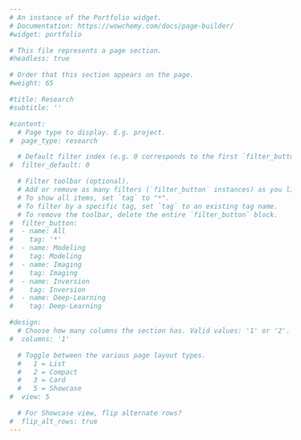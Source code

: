 ```yaml
---
# An instance of the Portfolio widget.
# Documentation: https://wowchemy.com/docs/page-builder/
#widget: portfolio

# This file represents a page section.
#headless: true

# Order that this section appears on the page.
#weight: 65

#title: Research
#subtitle: ''

#content:
  # Page type to display. E.g. project.
#  page_type: research

  # Default filter index (e.g. 0 corresponds to the first `filter_button` instance below).
#  filter_default: 0

  # Filter toolbar (optional).
  # Add or remove as many filters (`filter_button` instances) as you like.
  # To show all items, set `tag` to "*".
  # To filter by a specific tag, set `tag` to an existing tag name.
  # To remove the toolbar, delete the entire `filter_button` block.
#  filter_button:
#  - name: All
#    tag: '*'
#  - name: Modeling
#    tag: Modeling  
#  - name: Imaging
#    tag: Imaging  
#  - name: Inversion
#    tag: Inversion
#  - name: Deep-Learning
#    tag: Deep-Learning

#design:
  # Choose how many columns the section has. Valid values: '1' or '2'.
#  columns: '1'

  # Toggle between the various page layout types.
  #   1 = List
  #   2 = Compact
  #   3 = Card
  #   5 = Showcase
#  view: 5

  # For Showcase view, flip alternate rows?
#  flip_alt_rows: true
---
```

